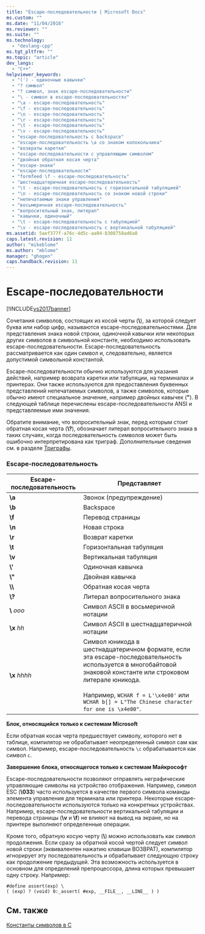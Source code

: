 ```yaml
---
title: "Escape-последовательности | Microsoft Docs"
ms.custom: ""
ms.date: "11/04/2016"
ms.reviewer: ""
ms.suite: ""
ms.technology: 
  - "devlang-cpp"
ms.tgt_pltfrm: ""
ms.topic: "article"
dev_langs: 
  - "C++"
helpviewer_keywords: 
  - "(') - одиночные кавычки"
  - "? символ"
  - "? символ, знак escape-последовательности"
  - "\ - символ в escape-последовательностях"
  - "\a - escape-последовательность"
  - "\f - escape-последовательность"
  - "\n - escape-последовательность"
  - "\r - escape-последовательность"
  - "\t - escape-последовательность"
  - "\v - escape-последовательность"
  - "escape-последовательность с backspace"
  - "escape-последовательность \а со знаком колокольчика"
  - "возвраты каретки"
  - "escape-последовательности с управляющим символом"
  - "двойная обратная косая черта"
  - "escape-знаки"
  - "escape-последовательности"
  - "formfeed \f - escape-последовательность"
  - "шестнадцатеричная escape-последовательность"
  - "\t - escape-последовательность с горизонтальной табуляцией"
  - "\n - escape-последовательность со знаком новой строки"
  - "непечатаемые знаки управления"
  - "восьмеричная escape-последовательность"
  - "вопросительный знак, литерал"
  - "кавычки, одиночный"
  - "\t - escape-последовательность с табуляцией"
  - "\v - escape-последовательность с вертикальной табуляцией"
ms.assetid: 5aef377f-a76c-4d5c-aa04-8308758ad6a8
caps.latest.revision: 11
author: "mikeblome"
ms.author: "mblome"
manager: "ghogen"
caps.handback.revision: 11
---
```

# Escape-последовательности
[!INCLUDE[vs2017banner](../assembler/inline/includes/vs2017banner.md)]

Сочетания символов, состоящих из косой черты \(**\\**\), за которой следует буква или набор цифр, называются escape\-последовательностями. Для представления знака новой строки, одиночной кавычки или некоторых других символов в символьной константе, необходимо использовать escape\-последовательности.  Escape\-последовательность рассматривается как один символ и, следовательно, является допустимой символьной константой.  
  
 Escape\-последовательности обычно используются для указания действий, например возврата каретки или табуляции, на терминалах и принтерах.  Они также используются для предоставления буквенных представлений непечатаемых символов, а также символов, которые обычно имеют специальное значение, например двойных кавычек \(**"**\).  В следующей таблице перечислены escape\-последовательности ANSI и представляемые ими значения.  
  
 Обратите внимание, что вопросительный знак, перед которым стоит обратная косая черта \(**\\?**\), обозначает литерал вопросительного знака в таких случаях, когда последовательность символов может быть ошибочно интерпретирована как триграф.  Дополнительные сведения см. в разделе [Триграфы](../Topic/Trigraphs.md).  
  
### Escape\-последовательность  
  
|Escape\-последовательность|Представляет|  
|--------------------------------|------------------|  
|**\\a**|Звонок \(предупреждение\)|  
|**\\b**|Backspace|  
|**\\f**|Перевод страницы|  
|**\\n**|Новая строка|  
|**\\r**|Возврат каретки|  
|**\\t**|Горизонтальная табуляция|  
|**\\v**|Вертикальная табуляция|  
|**\\'**|Одиночная кавычка|  
|**\\"**|Двойная кавычка|  
|**\\\\**|Обратная косая черта|  
|**\\?**|Литерал вопросительного знака|  
|**\\** *ooo*|Символ ASCII в восьмеричной нотации|  
|**\\x** *hh*|Символ ASCII в шестнадцатеричной нотации|  
|**\\x** *hhhh*|Символ юникода в шестнадцатеричном формате, если эта escape\-последовательность используется в многобайтовой знаковой константе или строковом литерале юникода.<br /><br /> Например, `WCHAR f = L'\x4e00'` или `WCHAR b[] = L"The Chinese character for one is \x4e00"`.|  
  
 **Блок, относящийся только к системам Microsoft**  
  
 Если обратная косая черта предшествует символу, которого нет в таблице, компилятор не обрабатывает неопределенный символ сам как символ.  Например, escape\-последовательность `\c` обрабатывается как символ `c`.  
  
 **Завершение блока, относящегося только к системам Майкрософт**  
  
 Escape\-последовательности позволяют отправлять неграфические управляющие символы на устройство отображения.  Например, символ ESC \(**\\033**\) часто используется в качестве первого символа команды элемента управления для терминала или принтера.  Некоторые escape\-последовательности используются только на конкретных устройствах.  Например, escape\-последовательности вертикальной табуляции и перевода страницы \(**\\v** и **\\f**\) не влияют на вывод на экране, но на принтере выполняют определенные операции.  
  
 Кроме того, обратную косую черту \(**\\**\) можно использовать как символ продолжения.  Если сразу за обратной косой чертой следует символ новой строки \(эквивалентен нажатию клавиши ВОЗВРАТ\), компилятор игнорирует эту последовательность и обрабатывает следующую строку как продолжение предыдущей.  Эта возможность используется в основном для определений препроцессора, длина которых превышает одну строку.  Например:  
  
```  
#define assert(exp) \  
( (exp) ? (void) 0:_assert( #exp, __FILE__, __LINE__ ) )  
```  
  
## См. также  
 [Константы символов в C](../Topic/C%20Character%20Constants.md)